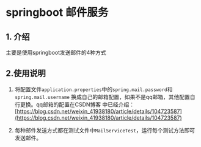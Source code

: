 # springboot 邮件服务

## 1. 介绍
主要是使用springboot发送邮件的4种方式

## 2.使用说明

1. 将配置文件`application.properties`中的`spring.mail.password`和`spring.mail.username`
换成自己的邮箱配置，如果不是qq邮箱，其他配置自行更换。qq邮箱的配置在CSDN博客
中已经介绍：[https://blog.csdn.net/weixin_41938180/article/details/104723587](https://blog.csdn.net/weixin_41938180/article/details/104723587)

2. 每种邮件发送方式都在测试文件中`MailServiceTest`，运行每个测试方法即可发送邮件。